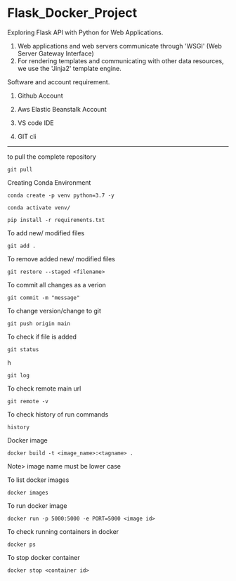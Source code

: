 # Flask_Docker_Project
Exploring Flask API with Python for Web Applications.

1. Web applications and web servers communicate through 'WSGI' (Web Server Gateway Interface)
2. For rendering templates and communicating with other data resources, we use the 'Jinja2' template engine. 

Software and account requirement.

1. Github Account 

2. Aws Elastic Beanstalk Account

3. VS code IDE

4. GIT cli
---

to pull the complete repository
```
git pull
```

Creating Conda Environment
```
conda create -p venv python=3.7 -y
```

```
conda activate venv/
```

```
pip install -r requirements.txt
```

To add new/ modified files
```
git add .
```

To remove added new/ modified files
```
git restore --staged <filename>
```

To commit all changes as a verion 
```
git commit -m "message"
```

To change version/change to git
```
git push origin main
```

To check if file is added
```
git status
```
h
```
git log
```

To check remote main url
```
git remote -v
```

To check history of run commands
```
history
```

Docker image
```
docker build -t <image_name>:<tagname> .
```
Note> image name must be lower case

To list docker images
```
docker images
```

To run docker image
```
docker run -p 5000:5000 -e PORT=5000 <image id>
```

To check running containers in docker
```
docker ps
```

To stop docker container
```
docker stop <container id>
```
